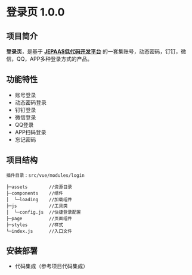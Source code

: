 # 登录页 1.0.0

## 项目简介
**登录页**，是基于 [**JEPAAS低代码开发平台**](https://gitee.com/jepaas/jepaas/blob/develop/README.md) 的一套集账号，动态密码，钉钉，微信，QQ，APP多种登录方式的产品。



## 功能特性
- 账号登录
- 动态密码登录
- 钉钉登录
- 微信登录
- QQ登录
- APP扫码登录
- 忘记密码

## 项目结构
```
插件目录：src/vue/modules/login

├─assets        //资源目录
├─components    //组件
│  └─loading    //加载组件
├─js            //工具类
│  └─config.js  //快捷登录配置
├─page          //页面组件
├─styles        //样式
└─index.js      //入口文件
```

## 安装部署
- 代码集成（参考项目代码集成）


